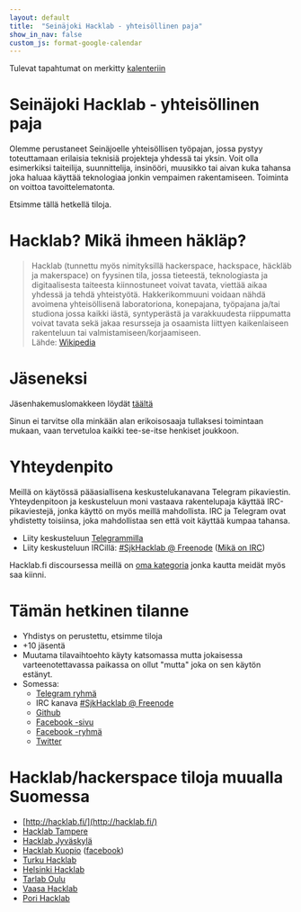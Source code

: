 ```yaml
---
layout: default
title:  "Seinäjoki Hacklab - yhteisöllinen paja"
show_in_nav: false
custom_js: format-google-calendar
---
```

Tulevat tapahtumat on merkitty [kalenteriin](/kalenteri/)

<ul id="events-upcoming"></ul>

# Seinäjoki Hacklab - yhteisöllinen paja
Olemme perustaneet Seinäjoelle yhteisöllisen työpajan, jossa pystyy toteuttamaan erilaisia teknisiä projekteja yhdessä tai yksin. Voit olla esimerkiksi taiteilija, suunnittelija, insinööri, muusikko tai aivan kuka tahansa joka haluaa käyttää teknologiaa jonkin vempaimen rakentamiseen. Toiminta on voittoa tavoittelematonta.

Etsimme tällä hetkellä tiloja.

# Hacklab? Mikä ihmeen häkläp?
<blockquote>
Hacklab (tunnettu myös nimityksillä hackerspace, hackspace, häckläb ja makerspace) on fyysinen tila, jossa tieteestä, teknologiasta ja digitaalisesta taiteesta kiinnostuneet voivat tavata, viettää aikaa yhdessä ja tehdä yhteistyötä. Hakkerikommuuni voidaan nähdä avoimena yhteisöllisenä laboratoriona, konepajana, työpajana ja/tai studiona jossa kaikki iästä, syntyperästä ja varakkuudesta riippumatta voivat tavata sekä jakaa resursseja ja osaamista liittyen kaikenlaiseen rakenteluun tai valmistamiseen/korjaamiseen.
<br/>Lähde: <a href="https://fi.wikipedia.org/wiki/Hacklab" target="_blank">Wikipedia</a>
</blockquote>

# Jäseneksi
Jäsenhakemuslomakkeen löydät [täältä](https://goo.gl/6wX1i9)

Sinun ei tarvitse olla minkään alan erikoisosaaja tullaksesi toimintaan mukaan, vaan tervetuloa kaikki tee-se-itse henkiset joukkoon.

# Yhteydenpito
Meillä on käytössä pääasiallisena keskustelukanavana Telegram pikaviestin.
Yhteydenpitoon ja keskusteluun moni vastaava rakentelupaja käyttää IRC-pikaviestejä, jonka käyttö on myös meillä mahdollista. IRC ja Telegram ovat yhdistetty toisiinsa, joka mahdollistaa sen että voit käyttää kumpaa tahansa.

* Liity keskusteluun [Telegrammilla](https://telegram.me/joinchat/DSw-DT9RZnH3KnICPxgDTA) 
* Liity keskusteluun IRCillä: [#SjkHacklab @ Freenode](http://goo.gl/DCt9ru) ([Mikä on IRC](http://goo.gl/7hGZg))

Hacklab.fi discoursessa meillä on [oma kategoria](https://discourse.hacklab.fi/c/seinajoki) jonka kautta meidät myös saa kiinni.


# Tämän hetkinen tilanne
* Yhdistys on perustettu, etsimme tiloja
* +10 jäsentä
* Muutama tilavaihtoehto käyty katsomassa mutta jokaisessa varteenotettavassa paikassa on ollut "mutta" joka on sen käytön estänyt.
* Somessa:
  * [Telegram ryhmä](https://telegram.me/joinchat/DSw-DT9RZnH3KnICPxgDTA)
  * IRC kanava [#SjkHacklab @ Freenode](http://goo.gl/DCt9ru)
  * [Github](https://github.com/SeinajokiHacklab)
  * [Facebook -sivu](https://www.facebook.com/sjkhacklab/)
  * [Facebook -ryhmä](https://www.facebook.com/groups/186124325143579/)
  * [Twitter](https://twitter.com/SjkHacklab)

# Hacklab/hackerspace tiloja muualla Suomessa
* [http://hacklab.fi/](http://hacklab.fi/)
* [Hacklab Tampere](http://tampere.hacklab.fi/)
* [Hacklab Jyväskylä](http://jyvaskyla.hacklab.fi/)
* [Hacklab Kuopio](http://kuopio.hacklab.fi/) ([facebook](https://www.facebook.com/pages/Hacklab-Kuopio/185497508302791))
* [Turku Hacklab](http://hacklabturku.org/)
* [Helsinki Hacklab](http://helsinki.hacklab.fi/)
* [Tarlab Oulu](http://tarlab.fi/)
* [Vaasa Hacklab](http://vaasa.hacklab.fi/)
* [Pori Hacklab](http://pori.hacklab.fi/)


<script>
formatGoogleCalendar.init({
  calendarUrl: 'https://www.googleapis.com/calendar/v3/calendars/4jggjvbt7gbagnel8k7od6gus4@group.calendar.google.com/events?key=AIzaSyCIR8Q1LNrCL9Sq12SkFf064ZuVHJ0tTqA',
  past: false,
  upcoming: true,
  pastTopN: -1,
  upcomingTopN: 3,
  itemsTagName: 'li',
  upcomingSelector: '#events-upcoming',
  pastSelector: '#events-past',
  upcomingHeading: '<b>Seuraava tapahtuma</b>',
  format: ['*date*', ': ', '*summary*', ' — ', '*description*', '<br>paikassa ', '*location*']
});
</script>
